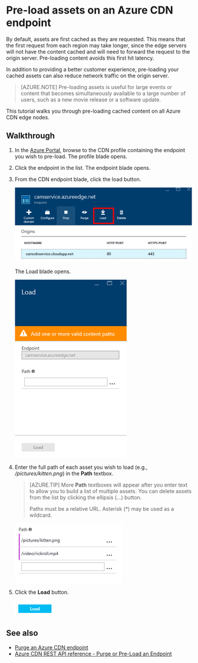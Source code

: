 <properties 
	pageTitle="Pre-load assets on an Azure CDN endpoint" 
	description="Learn how to pre-load cached content on a CDN endpoint." 
	services="cdn" 
	documentationCenter=".NET" 
	authors="camsoper" 
	manager="dwrede" 
	editor=""/>

<tags 
	ms.service="cdn" 
	ms.workload="tbd" 
	ms.tgt_pltfrm="na" 
	ms.devlang="na" 
	ms.topic="article" 
	ms.date="01/20/2016" 
	ms.author="casoper"/>
	
# Pre-load assets on an Azure CDN endpoint

By default, assets are first cached as they are requested. This means that the first request from each region may take longer, since the edge servers will not have the content cached and will need to forward the request to the origin server. Pre-loading content avoids this first hit latency.

In addition to providing a better customer experience, pre-loading your cached assets can also reduce network traffic on the origin server.

> [AZURE.NOTE] Pre-loading assets is useful for  large events or content that becomes simultaneously available to a large number of users, such as a new movie release or a software update.

This tutorial walks you through pre-loading cached content on all Azure CDN edge nodes.

## Walkthrough

1. In the [Azure Portal](https://portal.azure.com), browse to the CDN profile containing the endpoint you wish to pre-load.  The profile blade opens.

2. Click the endpoint in the list.  The endpoint blade opens.

3. From the CDN endpoint blade, click the load button.
	
	![CDN endpoint blade](./media/cdn-preload-endpoint/cdn-endpoint-blade.png)
	
	The Load blade opens.
	
	![CDN load blade](./media/cdn-preload-endpoint/cdn-load-blade.png)
	
4. Enter the full path of each asset you wish to load (e.g., */pictures/kitten.png*) in the **Path** textbox.

	> [AZURE.TIP] More **Path** textboxes will appear after you enter text to allow you to build a list of multiple assets.  You can delete assets from the list by clicking the ellipsis (...) button.
	>
	> Paths must be a relative URL.  Asterisk (*) may be used as a wildcard.  
	
    ![Load button](./media/cdn-preload-endpoint/cdn-load-paths.png)
    
5. Click the **Load** button.

	![Load button](./media/cdn-preload-endpoint/cdn-load-button.png)
	

## See also
- [Purge an Azure CDN endpoint](cdn-purge-endpoint.md)
- [Azure CDN REST API reference - Purge or Pre-Load an Endpoint](https://msdn.microsoft.com/library/mt634451.aspx)
